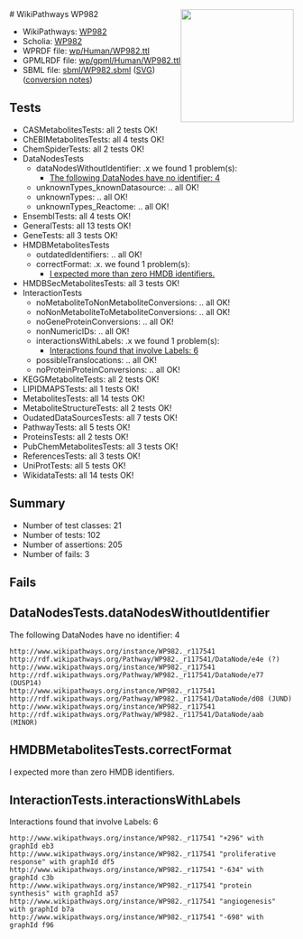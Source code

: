 <img style="float: right; width: 200px" src="../logo.png" />
# WikiPathways WP982

* WikiPathways: [WP982](https://identifiers.org/wikipathways:WP982)
* Scholia: [WP982](https://scholia.toolforge.org/wikipathways/WP982)
* WPRDF file: [wp/Human/WP982.ttl](../wp/Human/WP982.ttl)
* GPMLRDF file: [wp/gpml/Human/WP982.ttl](../wp/gpml/Human/WP982.ttl)
* SBML file: [sbml/WP982.sbml](../sbml/WP982.sbml) ([SVG](../sbml/WP982.svg)) ([conversion notes](../sbml/WP982.txt))

## Tests
* CASMetabolitesTests: all 2 tests OK!
* ChEBIMetabolitesTests: all 4 tests OK!
* ChemSpiderTests: all 2 tests OK!
* DataNodesTests
    * dataNodesWithoutIdentifier: .x we found 1 problem(s):
        * [The following DataNodes have no identifier: 4](#d2d32fa3)
    * unknownTypes_knownDatasource: .. all OK!
    * unknownTypes: .. all OK!
    * unknownTypes_Reactome: .. all OK!
* EnsemblTests: all 4 tests OK!
* GeneralTests: all 13 tests OK!
* GeneTests: all 3 tests OK!
* HMDBMetabolitesTests
    * outdatedIdentifiers: .. all OK!
    * correctFormat: .x. we found 1 problem(s):
        * [I expected more than zero HMDB identifiers.](#ad154c1e)
* HMDBSecMetabolitesTests: all 3 tests OK!
* InteractionTests
    * noMetaboliteToNonMetaboliteConversions: .. all OK!
    * noNonMetaboliteToMetaboliteConversions: .. all OK!
    * noGeneProteinConversions: .. all OK!
    * nonNumericIDs: .. all OK!
    * interactionsWithLabels: .x we found 1 problem(s):
        * [Interactions found that involve Labels: 6](#630d267d)
    * possibleTranslocations: .. all OK!
    * noProteinProteinConversions: .. all OK!
* KEGGMetaboliteTests: all 2 tests OK!
* LIPIDMAPSTests: all 1 tests OK!
* MetabolitesTests: all 14 tests OK!
* MetaboliteStructureTests: all 2 tests OK!
* OudatedDataSourcesTests: all 7 tests OK!
* PathwayTests: all 5 tests OK!
* ProteinsTests: all 2 tests OK!
* PubChemMetabolitesTests: all 3 tests OK!
* ReferencesTests: all 3 tests OK!
* UniProtTests: all 5 tests OK!
* WikidataTests: all 14 tests OK!


## Summary

* Number of test classes: 21
* Number of tests: 102
* Number of assertions: 205
* Number of fails: 3

## Fails

<a name="d2d32fa3" />

## DataNodesTests.dataNodesWithoutIdentifier

The following DataNodes have no identifier: 4
```
http://www.wikipathways.org/instance/WP982._r117541 http://rdf.wikipathways.org/Pathway/WP982._r117541/DataNode/e4e (?)
http://www.wikipathways.org/instance/WP982._r117541 http://rdf.wikipathways.org/Pathway/WP982._r117541/DataNode/e77 (DUSP14)
http://www.wikipathways.org/instance/WP982._r117541 http://rdf.wikipathways.org/Pathway/WP982._r117541/DataNode/d08 (JUND)
http://www.wikipathways.org/instance/WP982._r117541 http://rdf.wikipathways.org/Pathway/WP982._r117541/DataNode/aab (MINOR)
```

<a name="ad154c1e" />

## HMDBMetabolitesTests.correctFormat

I expected more than zero HMDB identifiers.
<a name="630d267d" />

## InteractionTests.interactionsWithLabels

Interactions found that involve Labels: 6
```
http://www.wikipathways.org/instance/WP982._r117541 "+296" with graphId eb3
http://www.wikipathways.org/instance/WP982._r117541 "proliferative response" with graphId df5
http://www.wikipathways.org/instance/WP982._r117541 "-634" with graphId c3b
http://www.wikipathways.org/instance/WP982._r117541 "protein synthesis" with graphId a57
http://www.wikipathways.org/instance/WP982._r117541 "angiogenesis" with graphId b7a
http://www.wikipathways.org/instance/WP982._r117541 "-698" with graphId f96
```

